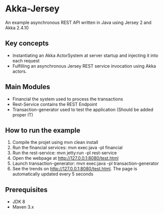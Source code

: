 Akka-Jersey
=================

An example asynchronous REST API written in Java using Jersey 2 and Akka 2.4.10

Key concepts
------------
* Instantiating an Akka ActorSystem at server startup and injecting it into each request
* Fulfilling an asynchronous Jersey REST service invocation using Akka actors.

Main Modules
------------
* Financial the system used to process the transactions
* Rest-Service contains the REST Endpoint
* Transaction-generator used to test the application (Should be added proper IT)

How to run the example
----------------------
1. Compile the projet using mvn clean install
2. Run the financial services: mvn exec:java -pl financial
3. Run the rest-service: mvn jetty:run -pl rest-service
4. Open the webpage at http://127.0.0.1:8080/test.html
5. Launch transaction-generator: mvn exec:java -pl transaction-generator
6. See the trends on http://127.0.0.1:8080/test.html. The page is automatically updated every 5 seconds

Prerequisites
-------------
* JDK 8
* Maven 3.x
